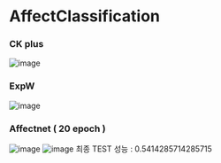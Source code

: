 # AffectClassification

### CK plus
![image](https://github.com/nanhungrybin/AffectClassification/assets/97181397/a02ed4ee-17ce-4ff5-97a9-bf95770b0909)

### ExpW
![image](https://github.com/nanhungrybin/AffectClassification/assets/97181397/57fc78c3-4dbf-4ffe-bb58-ce9d69d5b9c9)

### Affectnet ( 20 epoch )
![image](https://github.com/nanhungrybin/AffectClassification/assets/97181397/f292a0f7-5be5-4b31-b986-0718fde29db3)
![image](https://github.com/nanhungrybin/AffectClassification/assets/97181397/fe28850b-1306-4b24-8a5c-7dce585458b9)
최종 TEST 성능 : 0.5414285714285715
